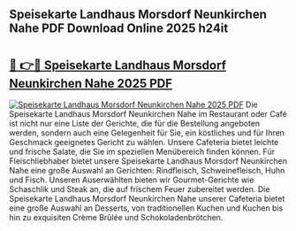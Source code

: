 ## Speisekarte Landhaus Morsdorf Neunkirchen Nahe PDF Download Online 2025 h24it

# <h2><a href="http://gc6a34y.nevu.top/?p=Speisekarte+Landhaus+Morsdorf+Neunkirchen+Nahe">🔗 👉🔴 Speisekarte Landhaus Morsdorf Neunkirchen Nahe 2025 PDF</a></h2>

[![Speisekarte Landhaus Morsdorf Neunkirchen Nahe 2025 PDF](https://i.imgur.com/dBaPXMq.png)](http://gc6a34y.nevu.top/?p=Speisekarte+Landhaus+Morsdorf+Neunkirchen+Nahe)
Die Speisekarte Landhaus Morsdorf Neunkirchen Nahe im Restaurant oder Café ist nicht nur eine Liste der Gerichte, die für die Bestellung angeboten werden, sondern auch eine Gelegenheit für Sie, ein köstliches und für Ihren Geschmack geeignetes Gericht zu wählen. Unsere Cafeteria bietet leichte und frische Salate, die Sie im speziellen Menübereich finden können. Für Fleischliebhaber bietet unsere Speisekarte Landhaus Morsdorf Neunkirchen Nahe eine große Auswahl an Gerichten: Rindfleisch, Schweinefleisch, Huhn und Fisch. Unseren Auserwählten bieten wir Gourmet-Gerichte wie Schaschlik und Steak an, die auf frischem Feuer zubereitet werden. Die Speisekarte Landhaus Morsdorf Neunkirchen Nahe unserer Cafeteria bietet eine große Auswahl an Desserts, von traditionellen Kuchen und Kuchen bis hin zu exquisiten Crème Brûlée und Schokoladenbrötchen.

